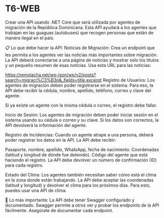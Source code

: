 # T6-WEB
Crear una API usando .NET Core que será utilizada por agentes de migración de la República Dominicana. Esta API ayudará a los agentes que trabajan en las guaguas (autobuses) que recogen personas que están de manera ilegal en el país.

📋 Lo que debe hacer la API:
Noticias de Migración:
Crea un endpoint que les permita a los agentes ver las noticias más importantes sobre migración. La API deberá conectarse a una página de noticias y mostrar solo los títulos y un pequeño resumen de esas noticias. Usa esta URL para las noticias:

https://remolacha.net/wp-json/wp/v2/posts?search=migraci%C3%B3n&_fields=title,excerpt
Registro de Usuarios:
Los agentes de migración deben poder registrarse en el sistema. Para eso, la API debe recibir la cédula, nombre, apellido, teléfono, correo y clave del agente.

Si ya existe un agente con la misma cédula o correo, el registro debe fallar.

Inicio de Sesión:
Los agentes de migración deben poder iniciar sesión en el sistema usando su cédula o correo y su clave. Si los datos son correctos, la API devolverá la información del agente.

Registro de Incidencias:
Cuando un agente atrape a una persona, deberá poder registrar los datos en la API. La API debe recibir:

Pasaporte, nombre, apellido, WhatsApp, fecha de nacimiento.
Coordenadas (latitud y longitud de dónde fue detenido).
Código del agente que está haciendo el registro.
La API debe devolver un número de confirmación (ID) para cada registro.

Estado del Clima:
Los agentes también necesitan saber cómo está el clima en la zona donde están trabajando. La API debe aceptar las coordenadas (latitud y longitud) y devolver el clima para los próximos días. Para esto, puedes usar una API de clima.

🔧 Lo más importante:
La API debe tener Swagger configurado y documentado. Swagger permite a otros ver y probar los endpoints de la API fácilmente.
Asegúrate de documentar cada endpoint.
